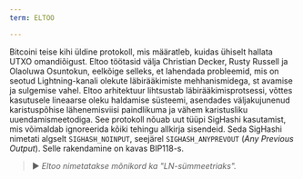 ```yaml
---
term: ELTOO

---
```

Bitcoini teise kihi üldine protokoll, mis määratleb, kuidas ühiselt hallata UTXO omandiõigust. Eltoo töötasid välja Christian Decker, Rusty Russell ja Olaoluwa Osuntokun, eelkõige selleks, et lahendada probleemid, mis on seotud Lightning-kanali olekute läbirääkimiste mehhanismidega, st avamise ja sulgemise vahel. Eltoo arhitektuur lihtsustab läbirääkimisprotsessi, võttes kasutusele lineaarse oleku haldamise süsteemi, asendades väljakujunenud karistuspõhise lähenemisviisi paindlikuma ja vähem karistusliku uuendamismeetodiga. See protokoll nõuab uut tüüpi SigHashi kasutamist, mis võimaldab ignoreerida kõiki tehingu allkirja sisendeid. Seda SigHashi nimetati algselt `SIGHASH_NOINPUT`, seejärel `SIGHASH_ANYPREVOUT` (*Any Previous Output*). Selle rakendamine on kavas BIP118-s.

> ► *Eltoo nimetatakse mõnikord ka "LN-sümmeetriaks".*